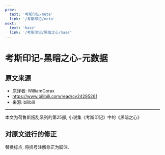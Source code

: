 ```yaml
---
prev:
  text: '考斯印记-meta'
  link: '/考斯印记/meta'
next:
  text: 'base'
  link: '/考斯印记/黑暗之心/base'
---
```


# 考斯印记-黑暗之心-元数据

## 原文来源

+ 原译者: WilliamCorax
+ <https://www.bilibili.com/read/cv24295261>
+ 来源: bilibili

--------

本文为荷鲁斯叛乱系列的第25部, 小说集《考斯印记》中的《黑暗之心》

## 对原文进行的修正

替换标点, 将括号注解修正为脚注.
